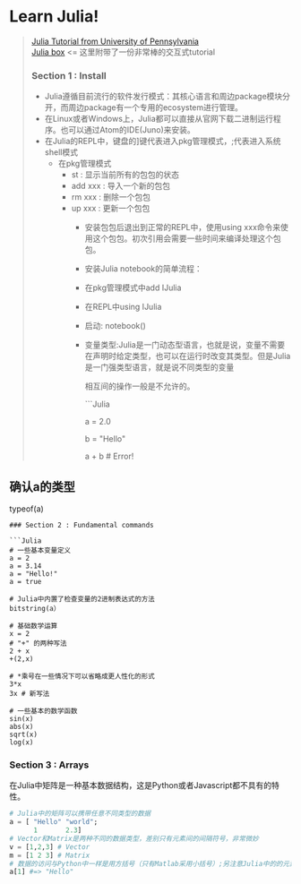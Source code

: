 # Learn Julia!

> [Julia Tutorial from University of Pennsylvania](https://www.sas.upenn.edu/~jesusfv/Chapter_HPC_8_Julia.pdf)  
> [Julia box](https://www.juliabox.com/) &lt;= 这里附带了一份非常棒的交互式tutorial
>
> ### Section 1 : Install
>
> * Julia遵循目前流行的软件发行模式：其核心语言和周边package模块分开，而周边package有一个专用的ecosystem进行管理。
> * 在Linux或者Windows上，Julia都可以直接从官网下载二进制运行程序。也可以通过Atom的IDE\(Juno\)来安装。
> * 在Julia的REPL中，键盘的\]键代表进入pkg管理模式，;代表进入系统shell模式
>   * 在pkg管理模式
>     * st : 显示当前所有的包包的状态
>     * add xxx : 导入一个新的包包
>     * rm xxx : 删除一个包包
>     * up xxx : 更新一个包包
>       * 安装包包后退出到正常的REPL中，使用using xxx命令来使用这个包包。初次引用会需要一些时间来编译处理这个包包。
>       * 安装Julia notebook的简单流程：
>       * 在pkg管理模式中add IJulia
>       * 在REPL中using IJulia
>       * 启动: notebook\(\)
>       * 变量类型:Julia是一门动态型语言，也就是说，变量不需要在声明时给定类型，也可以在运行时改变其类型。但是Julia是一门强类型语言，就是说不同类型的变量
>
>         相互间的操作一般是不允许的。
>
>         \`\`\`Julia
>
>         a = 2.0
>
>         b = "Hello"
>
>         a + b \# Error!

## 确认a的类型

typeof\(a\)

```text
### Section 2 : Fundamental commands

```Julia
# 一些基本变量定义
a = 2
a = 3.14
a = "Hello!"
a = true

# Julia中内置了检查变量的2进制表达式的方法
bitstring(a）

# 基础数学运算
x = 2
# "+" 的两种写法
2 + x
+(2,x)

# *乘号在一些情况下可以省略成更人性化的形式
3*x
3x # 新写法

# 一些基本的数学函数
sin(x)
abs(x)
sqrt(x)
log(x)
```

### Section 3 : Arrays

在Julia中矩阵是一种基本数据结构，这是Python或者Javascript都不具有的特性。

```julia
# Julia中的矩阵可以携带任意不同类型的数据
a = [ "Hello" "world";
      1       2.3]
# Vector和Matrix是两种不同的数据类型，差别只有元素间的间隔符号，非常微妙
v = [1,2,3] # Vector
m = [1 2 3] # Matrix
# 数据的访问与Python中一样是用方括号（只有Matlab采用小括号）;另注意Julia中的的元素下标都是从1开始，
a[1] #=> "Hello"
```

